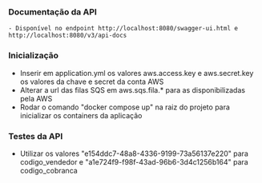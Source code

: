 ### Documentação da API
    - Disponível no endpoint http://localhost:8080/swagger-ui.html e http://localhost:8080/v3/api-docs

### Inicialização
- Inserir em application.yml os valores aws.access.key e aws.secret.key os valores da chave e secret da conta AWS
- Alterar a url das filas SQS em aws.sqs.fila.* para as disponibilizadas pela AWS
- Rodar o comando "docker compose up" na raiz do projeto para inicializar os containers da aplicação

### Testes da API
- Utilizar os valores "e154ddc7-48a8-4336-9199-73a56137e220" para codigo_vendedor e "a1e724f9-f98f-43ad-96b6-3d4c1256b164" para codigo_cobranca